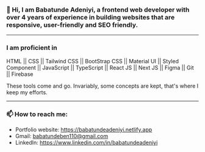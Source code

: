 ### 👋 Hi, I am Babatunde Adeniyi, a frontend web developer with over 4 years of experience in building websites that are responsive, user-friendly and SEO friendly.
---

### I am proficient in

HTML || CSS || Tailwind CSS || BootStrap CSS || Material UI || Styled Component || JavaScript || TypeScript || React JS || Next JS || Figma || Git || Firebase 

These tools come and go. Invariably, some concepts are kept, that's where I keep my efforts.


---

### 📫 How to reach me:
- Portfolio website: <https://babatundeadeniyi.netlify.app>
- Gmail: <babatundeben110@gmail.com>
- LinkedIn: <https://www.linkedin.com/in/babatundeadeniyi>



